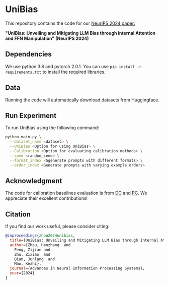 # UniBias
This repository contains the code for our [NeurIPS 2024 paper:](https://arxiv.org/abs/2405.20612)

**"UniBias: Unveiling and Mitigating LLM Bias through Internal Attention and FFN Manipulation" (NeurIPS 2024)**

## Dependencies

We use python 3.8 and pytorch 2.0.1. You can use ```pip install -r requirements.txt``` to install the required libraries.

## Data

Running the code will automatically download datasets from Huggingface.

## Run Experiment

To run UniBias using the following command:

```bash
python main.py \
  --dataset_name <dataset> \
  --UniBias <Option for using UniBias> \
  --Calibration <Option for evaluating calibration methods> \
  --seed <random_seed> \
  --format_index <Ggenerate prompts with different formats> \
  --order_index <Generate prompts with varying example orders>
```
## Acknowledgment

The code for calibration baselines evaluation is from [DC](https://github.com/fywalter/label-bias) and [PC](https://github.com/fywalter/label-bias). We appreciate their excellent contributions!

## Citation

If you find our work useful, please consider citing:

```bibtex
@inproceedings{zhou2024unibias,
  title={UniBias: Unveiling and Mitigating LLM Bias through Internal Attention and FFN Manipulation},
  author={Zhou, Hanzhang  and
    Feng, Zijian and
    Zhu, Zixiao  and
    Qian, Junlang  and
    Mao, Kezhi},
  journal={Advances in Neural Information Processing Systems},
  year={2024}
}
```

